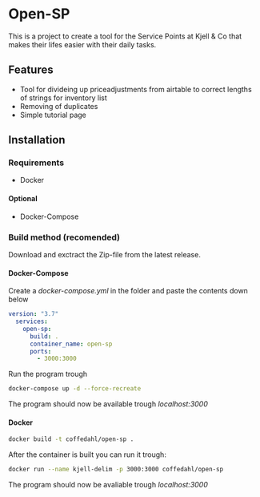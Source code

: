 # Open-SP
This is a project to create a tool for the Service Points at Kjell & Co that makes their lifes easier with their daily tasks.

## Features
- Tool for divideing up priceadjustments from airtable to correct lengths of strings for inventory list
- Removing of duplicates
- Simple tutorial page

## Installation
### Requirements
- Docker
#### Optional
- Docker-Compose

### Build method (recomended)
Download and exctract the Zip-file from the latest release.

#### Docker-Compose
Create a *docker-compose.yml* in the folder and paste the contents down below
```yaml
version: "3.7"
  services:
    open-sp:
      build: .
      container_name: open-sp
      ports:
        - 3000:3000
```
Run the program trough
```bash
docker-compose up -d --force-recreate
```
The program should now be available trough *localhost:3000*
#### Docker
```bash
docker build -t coffedahl/open-sp .
```
After the container is built you can run it trough:
```bash
docker run --name kjell-delim -p 3000:3000 coffedahl/open-sp
```
The program should now be avaliable trough *localhost:3000*
